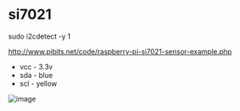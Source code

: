 # si7021


sudo i2cdetect -y 1




http://www.pibits.net/code/raspberry-pi-si7021-sensor-example.php

* vcc - 3.3v
* sda - blue
* scl - yellow

![image](https://raw.githubusercontent.com/riotgibbon/raspberrypi/master/sensors/si7021/pi-and-si7021_bb.png)
